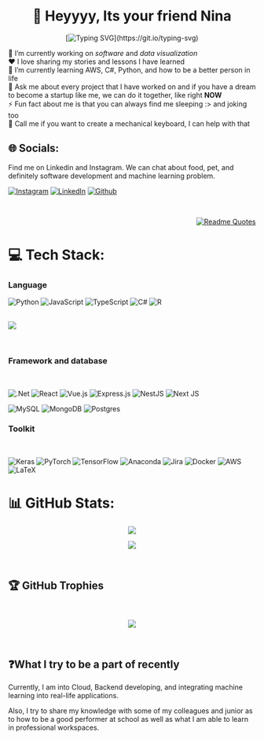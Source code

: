 
<div align='center'>

<h1> 💫 Heyyyy, Its your friend Nina</h1>

[![Typing SVG](https://readme-typing-svg.demolab.com/?lines=Be+the+better+you+everyday.)](https://git.io/typing-svg)

</div>


🔭 I’m currently working on *software* and *data visualization*<br>
❤️ I love sharing my stories and lessons I have learned<br>
📖 I’m currently learning AWS, C#, Python, and how to be a better person in life<br>
💬 Ask me about every project that I have worked on and if you have a dream to become a startup like me, we can do it together, like right **NOW** <br>
⚡ Fun fact about me is that you can always find me sleeping :> and joking too <br>
📲 Call me if you want to create a mechanical keyboard, I can help with that

## 🌐 Socials:
Find me on Linkedin and Instagram. We can chat about food, pet, and definitely software development and machine learning problem.

[![Instagram](https://img.shields.io/badge/Instagram-%23E4405F.svg?logo=Instagram&logoColor=white)](https://instagram.com/nhuwlaftooi)
[![LinkedIn](https://img.shields.io/badge/LinkedIn-%230077B5.svg?logo=linkedin&logoColor=white)](https://linkedin.com/in/)
[![Github](https://img.shields.io/badge/Github-%23323330.svg?logo=Github&logoColor=white)](https://github.com/nina-hpn)

<br>

<div align='right'>

[![Readme Quotes](https://quotes-github-readme.vercel.app/api?type=horizontal&theme=catppuccin)](https://github.com/piyushsuthar/github-readme-quotes)

</div>

# 💻 Tech Stack:

### Language
![Python](https://img.shields.io/badge/python-3670A0?style=for-the-badge&logo=python&logoColor=ffdd54) 
![JavaScript](https://img.shields.io/badge/javascript-%23323330.svg?style=for-the-badge&logo=javascript&logoColor=%23F7DF1E) 
![TypeScript](https://img.shields.io/badge/typescript-%23007ACC.svg?style=for-the-badge&logo=typescript&logoColor=white)
![C#](https://img.shields.io/badge/c%23-%23239120.svg?style=for-the-badge&logo=c-sharp&logoColor=white)
![R](https://img.shields.io/badge/r-%23276DC3.svg?style=for-the-badge&logo=r&logoColor=white)
<br>
<br>

![](https://github-readme-stats.vercel.app/api/top-langs/?username=nina-hpn&theme=omni&hide_border=false&include_all_commits=true&count_private=true&layout=compact)

<br>

### Framework and database

<br>

![.Net](https://img.shields.io/badge/.NET-5C2D91?style=for-the-badge&logo=.net&logoColor=white) ![React](https://img.shields.io/badge/react-%2320232a.svg?style=for-the-badge&logo=react&logoColor=%2361DAFB) ![Vue.js](https://img.shields.io/badge/vuejs-%2335495e.svg?style=for-the-badge&logo=vuedotjs&logoColor=%234FC08D) ![Express.js](https://img.shields.io/badge/express.js-%23404d59.svg?style=for-the-badge&logo=express&logoColor=%2361DAFB)
![NestJS](https://img.shields.io/badge/nestjs-%23E0234E.svg?style=for-the-badge&logo=nestjs&logoColor=white)
![Next JS](https://img.shields.io/badge/Next-black?style=for-the-badge&logo=next.js&logoColor=white)


![MySQL](https://img.shields.io/badge/mysql-%2300f.svg?style=for-the-badge&logo=mysql&logoColor=white) ![MongoDB](https://img.shields.io/badge/MongoDB-%234ea94b.svg?style=for-the-badge&logo=mongodb&logoColor=white) ![Postgres](https://img.shields.io/badge/postgres-%23316192.svg?style=for-the-badge&logo=postgresql&logoColor=white) 

### Toolkit

<br>

![Keras](https://img.shields.io/badge/Keras-%23D00000.svg?style=for-the-badge&logo=Keras&logoColor=white) 
![PyTorch](https://img.shields.io/badge/PyTorch-%23EE4C2C.svg?style=for-the-badge&logo=PyTorch&logoColor=white) ![TensorFlow](https://img.shields.io/badge/TensorFlow-%23FF6F00.svg?style=for-the-badge&logo=TensorFlow&logoColor=white) 
![Anaconda](https://img.shields.io/badge/Anaconda-%2344A833.svg?style=for-the-badge&logo=anaconda&logoColor=white) 
![Jira](https://img.shields.io/badge/jira-%230A0FFF.svg?style=for-the-badge&logo=jira&logoColor=white) ![Docker](https://img.shields.io/badge/docker-%230db7ed.svg?style=for-the-badge&logo=docker&logoColor=white)
![AWS](https://img.shields.io/badge/AWS-%23FF9900.svg?style=for-the-badge&logo=amazon-aws&logoColor=white)
![LaTeX](https://img.shields.io/badge/latex-%23008080.svg?style=for-the-badge&logo=latex&logoColor=white)

# 📊 GitHub Stats:
<div align='center'>

![](https://github-readme-stats.vercel.app/api?username=nina-hpn&theme=omni&hide_border=false&include_all_commits=true&count_private=true&show_icons=true)

![](https://github-readme-streak-stats.herokuapp.com/?user=nina-hpn&theme=omni&hide_border=false&show-icon=true)<br/>
</div>

<br>

## 🏆 GitHub Trophies
<br>
<div align='center'>

![](https://github-profile-trophy.vercel.app/?username=nina-hpn&theme=discord&no-bg=true&no-frame=false&column=3&margin-w=15&margin-h=15)

</div>
<br>

## ❓What I try to be a part of recently

Currently, I am into Cloud, Backend developing, and integrating machine learning into real-life applications.

Also, I try to share my knowledge with some of my colleagues and junior as to how to be a good performer at school as well as what I am able to learn in professional workspaces.


